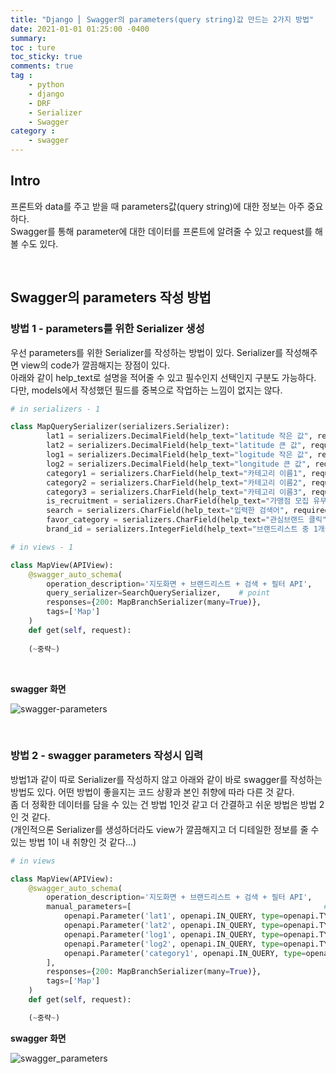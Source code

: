 ```yaml
---
title: "Django ⎜ Swagger의 parameters(query string)값 만드는 2가지 방법"
date: 2021-01-01 01:25:00 -0400
summary: 
toc : ture
toc_sticky: true
comments: true
tag : 
    - python
    - django
    - DRF
    - Serializer
    - Swagger
category : 
    - swagger
---
```


## Intro
프론트와 data를 주고 받을 때 parameters값(query string)에 대한 정보는 아주 중요하다.  
Swagger를 통해 parameter에 대한 데이터를 프론트에 알려줄 수 있고 request를 해 볼 수도 있다.

<br>

## Swagger의 parameters 작성 방법

### 방법 1 - parameters를 위한 Serializer 생성
우선 parameters를 위한 Serializer를 작성하는 방법이 있다. Serializer를 작성해주면 view의 code가 깔끔해지는 장점이 있다.  
아래와 같이 help_text로 설명을 적어줄 수 있고 필수인지 선택인지 구분도 가능하다.  
다만, models에서 작성했던 필드를 중복으로 작업하는 느낌이 없지는 않다.

```python
# in serializers - 1

class MapQuerySerializer(serializers.Serializer):
        lat1 = serializers.DecimalField(help_text="latitude 작은 값", required=True, max_digits=20, decimal_places=15)
        lat2 = serializers.DecimalField(help_text="latitude 큰 값", required=True, max_digits=20, decimal_places=15)
        log1 = serializers.DecimalField(help_text="logitude 작은 값", required=True, max_digits=20, decimal_places=15)
        log2 = serializers.DecimalField(help_text="longitude 큰 값", required=True, max_digits=20, decimal_places=15)
        category1 = serializers.CharField(help_text="카테고리 이름1", required=False)
        category2 = serializers.CharField(help_text="카테고리 이름2", required=False)
        category3 = serializers.CharField(help_text="카테고리 이름3", required=False)
        is_recruitment = serializers.CharField(help_text="가맹점 모집 유무", required=False)
        search = serializers.CharField(help_text="입력한 검색어", required=False)
        favor_category = serializers.CharField(help_text="관심브랜드 클릭", required=False)
        brand_id = serializers.IntegerField(help_text="브랜드리스트 중 1개클릭", required=False)
```

```python
# in views - 1

class MapView(APIView):
    @swagger_auto_schema(
        operation_description='지도화면 + 브랜드리스트 + 검색 + 필터 API',
        query_serializer=SearchQuerySerializer,    # point
        responses={200: MapBranchSerializer(many=True)},
        tags=['Map']
    )
    def get(self, request):
    
    (~중략~)

```

<br>

**swagger 화면**

![swagger-parameters](https://i.ibb.co/0ZZ5CrX/image.png)


<br>

### 방법 2 - swagger parameters 작성시 입력
방법1과 같이 따로 Serializer를 작성하지 않고 아래와 같이 바로 swagger를 작성하는 방법도 있다. 어떤 방법이 좋을지는 코드 상황과 본인 취향에 따라 다른 것 같다.  
좀 더 정확한 데이터를 담을 수 있는 건 방법 1인것 같고 더 간결하고 쉬운 방법은 방법 2인 것 같다.  
(개인적으론 Serializer를 생성하더라도 view가 깔끔해지고 더 디테일한 정보를 줄 수 있는 방법 1이 내 취향인 것 같다...)

```python
# in views

class MapView(APIView):
    @swagger_auto_schema(
        operation_description='지도화면 + 브랜드리스트 + 검색 + 필터 API',
        manual_parameters=[                                           # point
            openapi.Parameter('lat1', openapi.IN_QUERY, type=openapi.TYPE_STRING),                
            openapi.Parameter('lat2', openapi.IN_QUERY, type=openapi.TYPE_STRING),                
            openapi.Parameter('log1', openapi.IN_QUERY, type=openapi.TYPE_STRING),                
            openapi.Parameter('log2', openapi.IN_QUERY, type=openapi.TYPE_STRING),                
            openapi.Parameter('category1', openapi.IN_QUERY, type=openapi.TYPE_STRING),                
        ],  
        responses={200: MapBranchSerializer(many=True)},
        tags=['Map']
    )
    def get(self, request):

    (~중략~)

```

**swagger 화면**  

![swagger_parameters](https://i.ibb.co/LvBNSJC/image.png)